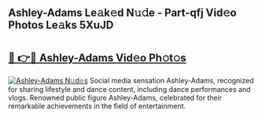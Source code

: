 ## Ashley-Adams Le𝚊k𝚎d N𝚞𝚍e - Part-qfj Vid𝚎o Photos Le𝚊ks 5XuJD

# <h2><a href="http://fbf87fy.evod.top/?m=Ashley-Adams">🔗 👉🔴 Ashley-Adams Vid𝚎o Ph𝚘t𝚘s</a></h2>

[![Ashley-Adams N𝚞d𝚎s](https://i.imgur.com/8V9OHl7.gif)](http://fbf87fy.evod.top/?m=Ashley-Adams)
Social media sensation Ashley-Adams, recognized for sharing lifestyle and dance content, including dance performances and vlogs. Renowned public figure Ashley-Adams, celebrated for their remarkable achievements in the field of entertainment. 
